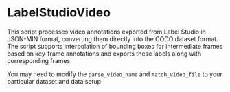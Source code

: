 # LabelStudioVideo

This script processes video annotations exported from Label Studio
in JSON-MIN format, converting them directly into the COCO dataset format. 
The script supports interpolation of bounding boxes for intermediate frames based 
on key-frame annotations and exports these labels along with corresponding frames.

You may need to modify the ```parse_video_name``` and ```match_video_file``` to your particular dataset and data setup
